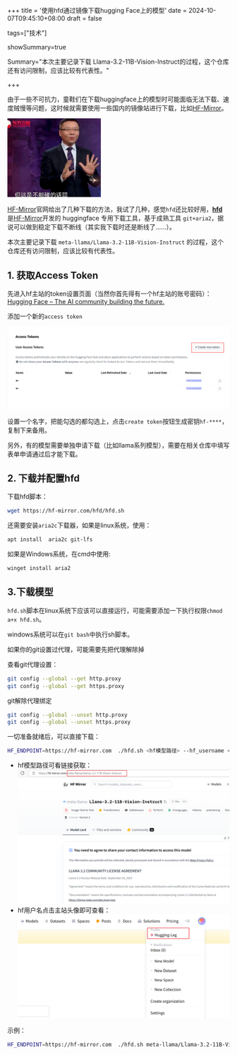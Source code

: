 +++
title = '使用hfd通过镜像下载hugging Face上的模型'
date = 2024-10-07T09:45:10+08:00
draft = false

tags=["技术"]

showSummary=true

Summary="本次主要记录下载 Llama-3.2-11B-Vision-Instruct的过程，这个仓库还有访问限制，应该比较有代表性。"

+++

由于一些不可抗力，童鞋们在下载huggingface上的模型时可能面临无法下载、速度贼慢等问题，这时候就需要使用一些国内的镜像站进行下载，比如[HF-Mirror](https://hf-mirror.com/)。

<img src="pic/image-20241007094857550.png" alt="image-20241007094857550" style="zoom:33%;" />

[HF-Mirror](https://hf-mirror.com/)官网给出了几种下载的方法，我试了几种，感觉`hfd`还比较好用，**[hfd](https://gist.github.com/padeoe/697678ab8e528b85a2a7bddafea1fa4f)** 是[HF-Mirror](https://hf-mirror.com/)开发的 huggingface 专用下载工具，基于成熟工具 `git+aria2`，据说可以做到稳定下载不断线（其实我下载时还是断线了……）。

本次主要记录下载 `meta-llama/Llama-3.2-11B-Vision-Instruct` 的过程，这个仓库还有访问限制，应该比较有代表性。



## 1. 获取Access Token

先进入hf主站的token设置页面（当然你首先得有一个hf主站的账号密码）：[Hugging Face – The AI community building the future.](https://huggingface.co/settings/tokens)

添加一个新的`access token`

![image-20241007100045356](pic/image-20241007100045356.png)

设置一个名字，把能勾选的都勾选上，点击`create token`按钮生成密钥`hf-****`，复制下来备用。



另外，有的模型需要单独申请下载（比如llama系列模型），需要在相关仓库中填写表单申请通过后才能下载。



## 2. 下载并配置hfd

下载hfd脚本：

```sh
wget https://hf-mirror.com/hfd/hfd.sh
```



还需要安装`aria2c`下载器，如果是linux系统，使用：

```sh
apt install  aria2c git-lfs
```

如果是Windows系统，在cmd中使用:

```sh
winget install aria2
```



## 3.下载模型

`hfd.sh`脚本在linux系统下应该可以直接运行，可能需要添加一下执行权限`chmod a+x hfd.sh`。

windows系统可以在`git bash`中执行sh脚本。



如果你的git设置过代理，可能需要先把代理解除掉

查看git代理设置：

```sh
git config --global --get http.proxy
git config --global --get https.proxy
```

git解除代理绑定

```sh
git config --global --unset http.proxy
git config --global --unset https.proxy
```



一切准备就绪后，可以直接下载：

```sh
HF_ENDPOINT=https://hf-mirror.com  ./hfd.sh <hf模型路径> --hf_username <hf主站的用户名> --hf_token <第一步获取的access token>
```



* hf模型路径可看链接获取：![image-20241007193334597](pic/image-20241007193334597.png)
* hf用户名点击主站头像即可查看：![image-20241007193405334](pic/image-20241007193405334.png)



示例：

```sh
HF_ENDPOINT=https://hf-mirror.com  ./hfd.sh meta-llama/Llama-3.2-11B-Vision-Instruct --hf_username Hugging-Leg --hf_token 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
```

